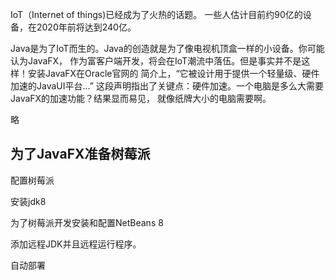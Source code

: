 

IoT（Internet of things)已经成为了火热的话题。
一些人估计目前约90亿的设备，在2020年前将达到240亿。


Java是为了IoT而生的。Java的创造就是为了像电视机顶盒一样的小设备。你可能认为JavaFX，
作为富客户端开发，将会在IoT潮流中落伍。但是事实并不是这样！安装JavaFX在Oracle官网的
简介上，“它被设计用于提供一个轻量级、硬件加速的JavaUI平台...”
这段声明指出了关键点：硬件加速。一个电脑是多么大需要JavaFX的加速功能？结果显而易见，
就像纸牌大小的电脑需要啊。

略

## 为了JavaFX准备树莓派

配置树莓派

安装jdk8

为了树莓派开发安装和配置NetBeans 8

添加远程JDK并且远程运行程序。

自动部署












